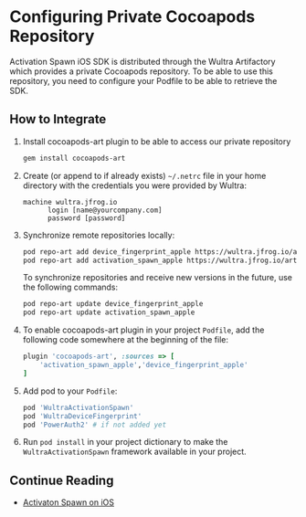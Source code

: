 # Configuring Private Cocoapods Repository
<!-- AUTHOR joshis_tweets 2021-09-17T00:00:00Z -->
<!-- SIDEBAR _Sidebar.md sticky -->
<!-- TEMPLATE tutorial -->

Activation Spawn iOS SDK is distributed through the Wultra Artifactory which provides a private Cocoapods repository. To be able to use this repository, you need to configure your Podfile to be able to retrieve the SDK.

## How to Integrate

1. Install cocoapods-art plugin to be able to access our private repository  

   ```sh
   gem install cocoapods-art
   ```

2. Create (or append to if already exists) `~/.netrc` file in your home directory with the credentials you were provided by Wultra:

   ```
   machine wultra.jfrog.io
         login [name@yourcompany.com]
         password [password]
   ``` 

3. Synchronize remote repositories locally:

   ```sh
   pod repo-art add device_fingerprint_apple https://wultra.jfrog.io/artifactory/api/pods/device-fingerprint-apple
   pod repo-art add activation_spawn_apple https://wultra.jfrog.io/artifactory/api/pods/activation-spawn-apple
   ```

   <!-- begin box info -->
   To synchronize repositories and receive new versions in the future, use the following commands:

   ```sh
   pod repo-art update device_fingerprint_apple
   pod repo-art update activation_spawn_apple
   ```
   <!-- end -->

4. To enable cocoapods-art plugin in your project `Podfile`, add the following code somewhere at the beginning of the file:

   ```rb
   plugin 'cocoapods-art', :sources => [
       'activation_spawn_apple','device_fingerprint_apple'
   ]
   ```

5. Add pod to your `Podfile`:

   ```rb
   pod 'WultraActivationSpawn'
   pod 'WultraDeviceFingerprint'
   pod 'PowerAuth2' # if not added yet
   ```

6. Run `pod install` in your project dictionary to make the `WultraActivationSpawn` framework available in your project.

## Continue Reading

- [Activaton Spawn on iOS](Activation-Spawn-on-iOS.md#)
